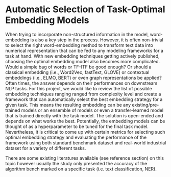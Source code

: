 # Automatic Selection of Task-Optimal Embedding Models

When trying to incorporate non-structured information in the model, word-embedding is also a key step in the process. However, it is often non-trivial to select the right word-embedding method to transform text data into numerical representation that can be fed to any modeling frameworks for a task at hand. With new embedding techniques getting actively published, choosing the optimal embedding model also becomes more complicated. Would a simple bag of words or TF-ITF be good enough? Or should a classical embedding (i.e., Word2Vec, fastText, GLOVE) or contextual embeddings (i.e., ELMO, BERT) or even graph representations be applied? Often times, the answer depends on their performances on downstream NLP tasks. For this project, we would like to review the list of possible embedding techniques ranging ranged from complexity level and create a framework that can automatically select the best embedding strategy for a given task. This means the resulting embedding can be any existing/pre-trained models or an ensemble of models or even a transfer-learned model that is trained directly with the task model. The solution is open-ended and depends on what works the best. Potentially, the embedding models can be thought of as a hyperparameter to be tuned for the final task model. Nevertheless, it is critical to come up with certain metrics for selecting such optimal embedding strategy and evaluating the performance of the framework using both standard benchmark dataset and real-world industrial dataset for a variety of different tasks. 

There are some existing literatures available (see reference section) on this topic however usually the study only presented the accuracy of the algorithm bench marked on a specific task (i.e. text classification, NER).
